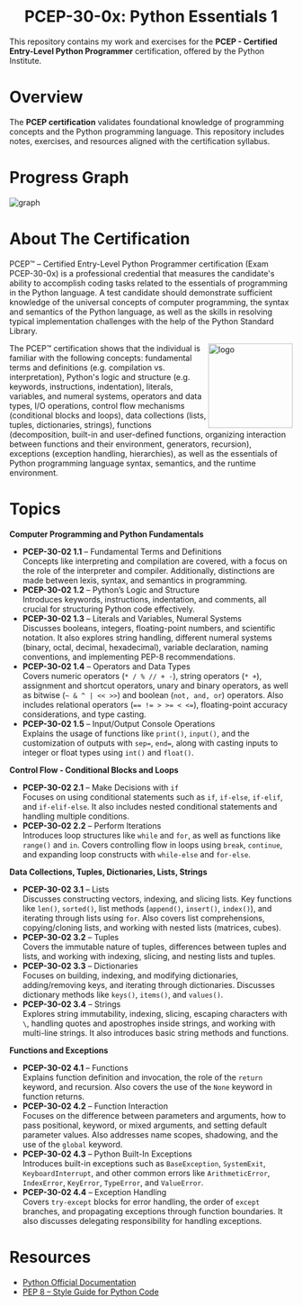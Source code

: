 <h1 align="center"> PCEP-30-0x: Python Essentials 1</h1>

This repository contains my work and exercises for the **PCEP - Certified Entry-Level Python Programmer** certification, offered by the Python Institute.

# Overview

The **PCEP certification** validates foundational knowledge of programming concepts and the Python programming language. This repository includes notes, exercises, and resources aligned with the certification syllabus.

# Progress Graph
![graph](https://github.com/user-attachments/assets/0871ece9-5d68-48f1-a323-1946c355eb95)

# About The Certification
<p>
PCEP™ – Certified Entry-Level Python Programmer certification (Exam PCEP-30-0x) is a professional credential that measures the candidate's ability to accomplish coding tasks related to the essentials of programming in the Python language. A test candidate should demonstrate sufficient knowledge of the universal concepts of computer programming, the syntax and semantics of the Python language, as well as the skills in resolving typical implementation challenges with the help of the Python Standard Library.
</p>

<img src="https://github.com/user-attachments/assets/b8a8187f-6a21-4ade-86be-d1be132ef6fa" alt="logo" width="150" align="right" />

<p>
The PCEP™ certification shows that the individual is familiar with the following concepts: fundamental terms and definitions (e.g. compilation vs. interpretation), Python's logic and structure (e.g. keywords, instructions, indentation), literals, variables, and numeral systems, operators and data types, I/O operations, control flow mechanisms (conditional blocks and loops), data collections (lists, tuples, dictionaries, strings), functions (decomposition, built-in and user-defined functions, organizing interaction between functions and their environment, generators, recursion), exceptions (exception handling, hierarchies), as well as the essentials of Python programming language syntax, semantics, and the runtime environment. 
</p> 

# Topics

**Computer Programming and Python Fundamentals**
- **PCEP-30-02 1.1** – Fundamental Terms and Definitions  
  Concepts like interpreting and compilation are covered, with a focus on the role of the interpreter and compiler. Additionally, distinctions are made between lexis, syntax, and semantics in programming.
- **PCEP-30-02 1.2** – Python’s Logic and Structure  
  Introduces keywords, instructions, indentation, and comments, all crucial for structuring Python code effectively.
- **PCEP-30-02 1.3** – Literals and Variables, Numeral Systems  
  Discusses booleans, integers, floating-point numbers, and scientific notation. It also explores string handling, different numeral systems (binary, octal, decimal, hexadecimal), variable declaration, naming conventions, and implementing PEP-8 recommendations.
- **PCEP-30-02 1.4** – Operators and Data Types  
  Covers numeric operators (`* / % // + -`), string operators (`* +`), assignment and shortcut operators, unary and binary operators, as well as bitwise (`~ & ^ | << >>`) and boolean (`not, and, or`) operators. Also includes relational operators (`== != > >= < <=`), floating-point accuracy considerations, and type casting.
- **PCEP-30-02 1.5** – Input/Output Console Operations  
  Explains the usage of functions like `print()`, `input()`, and the customization of outputs with `sep=`, `end=`, along with casting inputs to integer or float types using `int()` and `float()`.

**Control Flow - Conditional Blocks and Loops**
- **PCEP-30-02 2.1** – Make Decisions with `if`  
  Focuses on using conditional statements such as `if`, `if-else`, `if-elif`, and `if-elif-else`. It also includes nested conditional statements and handling multiple conditions.
- **PCEP-30-02 2.2** – Perform Iterations  
  Introduces loop structures like `while` and `for`, as well as functions like `range()` and `in`. Covers controlling flow in loops using `break`, `continue`, and expanding loop constructs with `while-else` and `for-else`.

**Data Collections, Tuples, Dictionaries, Lists, Strings**
- **PCEP-30-02 3.1** – Lists  
  Discusses constructing vectors, indexing, and slicing lists. Key functions like `len()`, `sorted()`, list methods (`append()`, `insert()`, `index()`), and iterating through lists using `for`. Also covers list comprehensions, copying/cloning lists, and working with nested lists (matrices, cubes).
- **PCEP-30-02 3.2** – Tuples  
  Covers the immutable nature of tuples, differences between tuples and lists, and working with indexing, slicing, and nesting lists and tuples.
- **PCEP-30-02 3.3** – Dictionaries  
  Focuses on building, indexing, and modifying dictionaries, adding/removing keys, and iterating through dictionaries. Discusses dictionary methods like `keys()`, `items()`, and `values()`.
- **PCEP-30-02 3.4** – Strings  
  Explores string immutability, indexing, slicing, escaping characters with `\`, handling quotes and apostrophes inside strings, and working with multi-line strings. It also introduces basic string methods and functions.

**Functions and Exceptions**
- **PCEP-30-02 4.1** – Functions  
  Explains function definition and invocation, the role of the `return` keyword, and recursion. Also covers the use of the `None` keyword in function returns.
- **PCEP-30-02 4.2** – Function Interaction  
  Focuses on the difference between parameters and arguments, how to pass positional, keyword, or mixed arguments, and setting default parameter values. Also addresses name scopes, shadowing, and the use of the `global` keyword.
- **PCEP-30-02 4.3** – Python Built-In Exceptions  
  Introduces built-in exceptions such as `BaseException`, `SystemExit`, `KeyboardInterrupt`, and other common errors like `ArithmeticError`, `IndexError`, `KeyError`, `TypeError`, and `ValueError`.
- **PCEP-30-02 4.4** – Exception Handling  
  Covers `try-except` blocks for error handling, the order of `except` branches, and propagating exceptions through function boundaries. It also discusses delegating responsibility for handling exceptions.


# Resources
- [Python Official Documentation](https://docs.python.org/3/)
- [PEP 8 – Style Guide for Python Code](https://www.python.org/dev/peps/pep-0008/)
